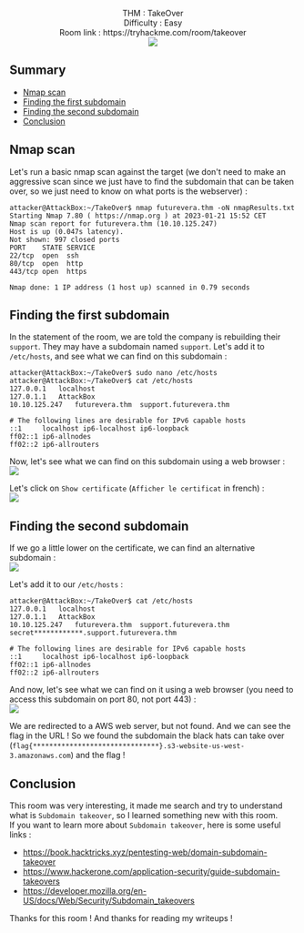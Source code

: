 <p align="center">
  THM : TakeOver<br>
  Difficulty : Easy<br>
  Room link : https://tryhackme.com/room/takeover<br>
  <img src="https://i.imgur.com/aK2ENq7.jpg">
</p>

## Summary

- [Nmap scan](#nmap-scan)
- [Finding the first subdomain](#finding-the-first-subdomain)
- [Finding the second subdomain](#finding-the-second-subdomain)
- [Conclusion](#conclusion)

## Nmap scan

Let's run a basic nmap scan against the target (we don't need to make an aggressive scan since we just have to find the subdomain that can be taken over, so we just need
to know on what ports is the webserver) :  
```
attacker@AttackBox:~/TakeOver$ nmap futurevera.thm -oN nmapResults.txt
Starting Nmap 7.80 ( https://nmap.org ) at 2023-01-21 15:52 CET
Nmap scan report for futurevera.thm (10.10.125.247)
Host is up (0.047s latency).
Not shown: 997 closed ports
PORT    STATE SERVICE
22/tcp  open  ssh
80/tcp  open  http
443/tcp open  https

Nmap done: 1 IP address (1 host up) scanned in 0.79 seconds
```

## Finding the first subdomain

In the statement of the room, we are told the company is rebuilding their `support`. They may have a subdomain named `support`. Let's add it to `/etc/hosts`, and see 
what we can find on this subdomain :  
```
attacker@AttackBox:~/TakeOver$ sudo nano /etc/hosts
attacker@AttackBox:~/TakeOver$ cat /etc/hosts
127.0.0.1	localhost
127.0.1.1	AttackBox
10.10.125.247	futurevera.thm	support.futurevera.thm

# The following lines are desirable for IPv6 capable hosts
::1     localhost ip6-localhost ip6-loopback
ff02::1 ip6-allnodes
ff02::2 ip6-allrouters
```

Now, let's see what we can find on this subdomain using a web browser :  
![](https://i.imgur.com/2wnlJzF.jpg)  

Let's click on `Show certificate` (`Afficher le certificat` in french) :  
![](https://i.imgur.com/J9P9IiH.jpg)  

## Finding the second subdomain

If we go a little lower on the certificate, we can find an alternative subdomain :  
![](https://i.imgur.com/ZoB8qIM.jpg)  

Let's add it to our `/etc/hosts` :  
```
attacker@AttackBox:~/TakeOver$ cat /etc/hosts
127.0.0.1	localhost
127.0.1.1	AttackBox
10.10.125.247	futurevera.thm	support.futurevera.thm	secret************.support.futurevera.thm

# The following lines are desirable for IPv6 capable hosts
::1     localhost ip6-localhost ip6-loopback
ff02::1 ip6-allnodes
ff02::2 ip6-allrouters
```

And now, let's see what we can find on it using a web browser (you need to access this subdomain on port 80, not port 443) :  
![](https://i.imgur.com/dZtlwN8.jpg)  

We are redirected to a AWS web server, but not found. And we can see the flag in the URL ! 
So we found the subdomain the black hats can take over (`flag{*******************************}.s3-website-us-west-3.amazonaws.com`) and the flag !

## Conclusion

This room was very interesting, it made me search and try to understand what is `Subdomain takeover`, so I learned something new with this room.  
If you want to learn more about `Subdomain takeover`, here is some useful links :  
- https://book.hacktricks.xyz/pentesting-web/domain-subdomain-takeover
- https://www.hackerone.com/application-security/guide-subdomain-takeovers
- https://developer.mozilla.org/en-US/docs/Web/Security/Subdomain_takeovers

Thanks for this room ! And thanks for reading my writeups !
